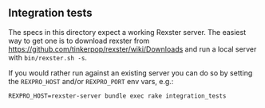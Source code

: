 ## Integration tests

The specs in this directory expect a working Rexster server. The easiest way
to get one is to download rexster from
https://github.com/tinkerpop/rexster/wiki/Downloads
and run a local server with `bin/rexster.sh -s`.

If you would rather run against an existing server you can do so by setting the
`REXPRO_HOST` and/or `REXPRO_PORT` env vars, e.g.:

```
REXPRO_HOST=rexster-server bundle exec rake integration_tests
```